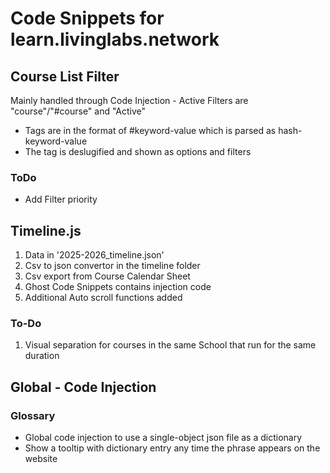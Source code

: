 # Code Snippets for learn.livinglabs.network

## Course List Filter
Mainly handled through Code Injection - Active Filters are "course"/"#course" and "Active"
- Tags are in the format of #keyword-value which is parsed as hash-keyword-value
- The tag is deslugified and shown as options and filters

### ToDo
- Add Filter priority

## Timeline.js
1. Data in '2025-2026_timeline.json'
2. Csv to json convertor in the timeline folder
3. Csv export from Course Calendar Sheet
4. Ghost Code Snippets contains injection code
5. Additional Auto scroll functions added

### To-Do
1. Visual separation for courses in the same School that run for the same duration

## Global - Code Injection
### Glossary
- Global code injection to use a single-object json file as a dictionary
- Show a tooltip with dictionary entry any time the phrase appears on the website